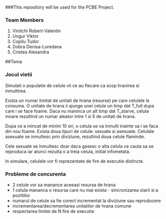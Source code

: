 ###This repository will be used for the PCBE Project.

### Team Members
1. Vinitchi Robert-Valentin
2. Ungur Viktor
3. Copilu Tudor
4. Dobra Denisa-Loredana
5. Cristea Alexandra

##Tema
### Jocul vietii

Simulati o populatie de celule vii ce au fiecare ca scop hranirea si inmultirea.

Exista un numar limitat de unitati de hrana (resurse) pe care celulele le consuma. O unitate de hrana ii ajunge unei celule un timp dat T_full dupa care i se face foame. Daca nu maninca un alt timp dat T_starve, celula moare rezultind un numar aleator intre 1 si 5 de unitati de hrana.

Dupa ce a mincat de minim 10 ori, o celula se va inmulti inainte sa i se faca din nou foame. Exista doua tipuri de celule: sexuate si asexuate. Celulele asexuate se inmultesc prin diviziune, rezultind doua celule flaminde.

Cele sexuate se inmultesc doar daca gasesc o alta celula ce cauta sa se reproduca iar atunci rezulta o a treia celula, initial infometata.

In simulare, celulele vor fi reprezentate de fire de executie distincte.

### Probleme de concurenta
- 2 celule vor sa manance aceeasi resursa de hrana
- 1 celula mananca o resursa care nu mai exista - sincronizarea starii si a pozitiilor
- numarul de celule sa fie corect incrementat la diviziune sau reproducere
- incrementarea/decrementarea unitatilor de hrana comune
- respectarea limitei de N fire de executie



